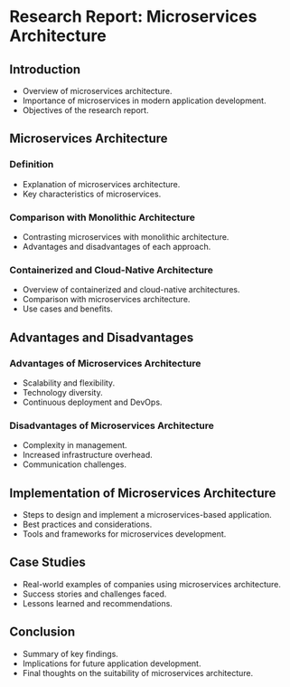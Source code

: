 # Research Report: Microservices Architecture

## Introduction

- Overview of microservices architecture.
- Importance of microservices in modern application development.
- Objectives of the research report.

## Microservices Architecture

### Definition
- Explanation of microservices architecture.
- Key characteristics of microservices.

### Comparison with Monolithic Architecture
- Contrasting microservices with monolithic architecture.
- Advantages and disadvantages of each approach.

### Containerized and Cloud-Native Architecture
- Overview of containerized and cloud-native architectures.
- Comparison with microservices architecture.
- Use cases and benefits.

## Advantages and Disadvantages

### Advantages of Microservices Architecture
- Scalability and flexibility.
- Technology diversity.
- Continuous deployment and DevOps.

### Disadvantages of Microservices Architecture
- Complexity in management.
- Increased infrastructure overhead.
- Communication challenges.

## Implementation of Microservices Architecture

- Steps to design and implement a microservices-based application.
- Best practices and considerations.
- Tools and frameworks for microservices development.

## Case Studies

- Real-world examples of companies using microservices architecture.
- Success stories and challenges faced.
- Lessons learned and recommendations.

## Conclusion

- Summary of key findings.
- Implications for future application development.
- Final thoughts on the suitability of microservices architecture.

